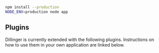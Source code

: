 ```sh
npm install --production
NODE_ENV=production node app
```

## Plugins

Dillinger is currently extended with the following plugins.
Instructions on how to use them in your own application are linked below.
